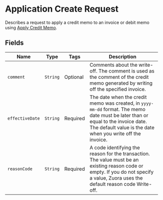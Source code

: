 # Application Create Request

Describes a request to apply a credit memo to an invoice or debit memo using [Apply Credit Memo](/doc/billing-document-api.md#apply-credit-memo).

## Fields

| Name | Type | Tags | Description 
|  --- | --- | --- | --- | 
| `comment` | `String` | Optional | Comments about the write-off. The comment is used as the comment of the credit memo generated by writing off the specified invoice. | 
| `effectiveDate` | `String` | Required | The date when the credit memo was created, in <code>yyyy-mm-dd</code> format. The memo date must be later than or equal to the invoice date. The default value is the date when you write off the invoice. | 
| `reasonCode` | `String` | Required | A code identifying the reason for the transaction. The value must be an existing reason code or empty. If you do not specify a value, Zuora uses the default reason code Write-off. | 
